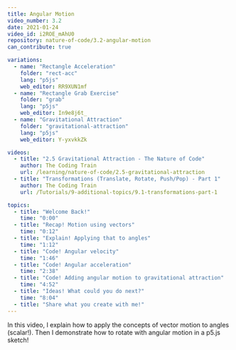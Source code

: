 ```yaml
---
title: Angular Motion
video_number: 3.2
date: 2021-01-24
video_id: i2ROE_mAhU0
repository: nature-of-code/3.2-angular-motion
can_contribute: true

variations:
  - name: "Rectangle Acceleration"
    folder: "rect-acc"
    lang: "p5js"
    web_editor: RR9XUN1mf
  - name: "Rectangle Grab Exercise"
    folder: "grab"
    lang: "p5js"
    web_editor: In9e8j6t_
  - name: "Gravitational Attraction"
    folder: "gravitational-attraction"
    lang: "p5js"
    web_editor: Y-yxvkkZk

videos:
  - title: "2.5 Gravitational Attraction - The Nature of Code"
    author: The Coding Train
    url: /learning/nature-of-code/2.5-gravitational-attraction
  - title: "Transformations (Translate, Rotate, Push/Pop) - Part 1"
    author: The Coding Train
    url: /Tutorials/9-additional-topics/9.1-transformations-part-1

topics:
  - title: "Welcome Back!"
    time: "0:00"
  - title: "Recap! Motion using vectors"
    time: "0:12"
  - title: "Explain! Applying that to angles"
    time: "1:12"
  - title: "Code! Angular velocity"
    time: "1:46"
  - title: "Code! Angular acceleration"
    time: "2:38"
  - title: "Code! Adding angular motion to gravitational attraction"
    time: "4:52"
  - title: "Ideas! What could you do next?"
    time: "8:04"
  - title: "Share what you create with me!"
---
```


In this video, I explain how to apply the concepts of vector motion to angles (scalar!). Then I demonstrate how to rotate with angular motion in a p5.js sketch!
